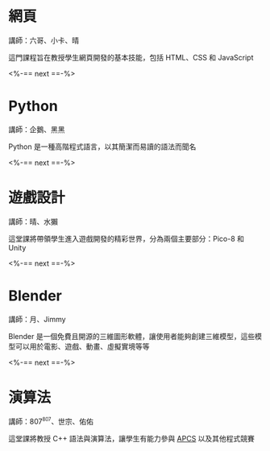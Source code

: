 # 網頁

講師：六哥、小卡、晴

這門課程旨在教授學生網頁開發的基本技能，包括 HTML、CSS 和 JavaScript

<%-== next ==-%>

# Python

講師：企鵝、黑黑

Python 是一種高階程式語言，以其簡潔而易讀的語法而聞名

<%-== next ==-%>

# 遊戲設計

講師：晴、水獺

這堂課將帶領學生進入遊戲開發的精彩世界，分為兩個主要部分：Pico-8 和 Unity

<%-== next ==-%>

# Blender

講師：月、Jimmy

Blender 是一個免費且開源的三維圖形軟體，讓使用者能夠創建三維模型，這些模型可以用於電影、遊戲、動畫、虛擬實境等等

<%-== next ==-%>

# <span onclick="window.location.assign('/#/ctf/aiDWsN87hztRkXrKDW1RKZts/')">演算法</span>

講師：807<sup><small>807</small></sup>、世宗、佑佑

這堂課將教授 C++ 語法與演算法，讓學生有能力參與 [APCS](https://apcs.csie.ntnu.edu.tw) 以及其他程式競賽
